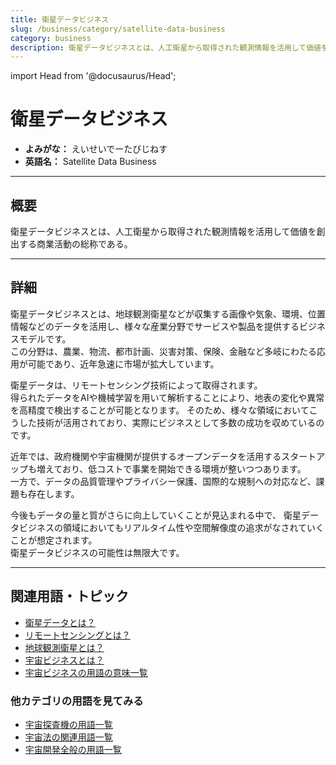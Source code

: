 ```yaml
---
title: 衛星データビジネス
slug: /business/category/satellite-data-business
category: business
description: 衛星データビジネスとは、人工衛星から取得された観測情報を活用して価値を創出する商業活動の総称である。
---
```


import Head from '@docusaurus/Head';

<Head>
  <script type="application/ld+json">
    {`{
      "@context": "https://schema.org",
      "@type": "DefinedTerm",
      "name": "衛星データビジネス",
      "inDefinedTermSet": "https://www.space-portal.org",
      "termCode": "business/category/satellite-data-business",
      "description": "衛星データビジネスとは、人工衛星から取得された観測情報を活用して価値を創出する商業活動の総称である。",
      "url": "https://www.space-portal.org/docs/business/category/satellite-data-business"
    }`}
  </script>
</Head>

# 衛星データビジネス

- **よみがな：** えいせいでーたびじねす  
- **英語名：** Satellite Data Business  

---

## 概要

衛星データビジネスとは、人工衛星から取得された観測情報を活用して価値を創出する商業活動の総称である。

---

## 詳細

衛星データビジネスとは、地球観測衛星などが収集する画像や気象、環境、位置情報などのデータを活用し、様々な産業分野でサービスや製品を提供するビジネスモデルです。  
この分野は、農業、物流、都市計画、災害対策、保険、金融など多岐にわたる応用が可能であり、近年急速に市場が拡大しています。  

衛星データは、リモートセンシング技術によって取得されます。  
得られたデータをAIや機械学習を用いて解析することにより、地表の変化や異常を高精度で検出することが可能となります。
そのため、様々な領域においてこうした技術が活用されており、実際にビジネスとして多数の成功を収めているのです。  

近年では、政府機関や宇宙機関が提供するオープンデータを活用するスタートアップも増えており、低コストで事業を開始できる環境が整いつつあります。  
一方で、データの品質管理やプライバシー保護、国際的な規制への対応など、課題も存在します。  

今後もデータの量と質がさらに向上していくことが見込まれる中で、
衛星データビジネスの領域においてもリアルタイム性や空間解像度の追求がなされていくことが想定されます。  
衛星データビジネスの可能性は無限大です。  

---

## 関連用語・トピック

- [衛星データとは？](/docs/satellite/system/satellite-data/)
- [リモートセンシングとは？](/docs/satellite/system/remote-sensing/)
- [地球観測衛星とは？](/docs/satellite/type/earth-observation-sat/)
- [宇宙ビジネスとは？](/docs/business/space-business/)
- [宇宙ビジネスの用語の意味一覧](/docs/category/business/)

### 他カテゴリの用語を見てみる

- [宇宙探査機の用語一覧](/docs/category/explorer/)
- [宇宙法の関連用語一覧](/docs/category/policy/)
- [宇宙開発全般の用語一覧](/docs/category/glossary/)

